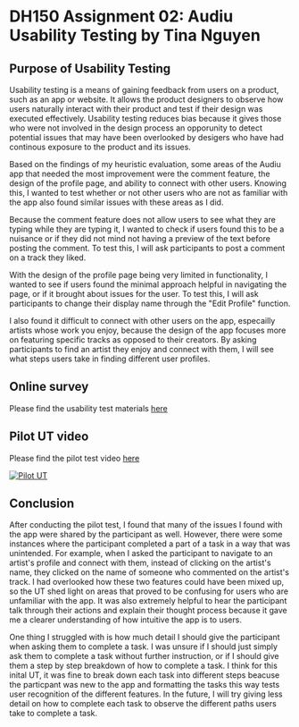 # DH150 Assignment 02: Audiu Usability Testing by Tina Nguyen 

## Purpose of Usability Testing 

Usability testing is a means of gaining feedback from users on a product, such as an app or website. It allows the product designers to observe how users naturally interact with their product and test if their design was executed effectively. Usability testing reduces bias because it gives those who were not involved in the design process an opporunity to detect potential issues that may have been overlooked by desigers who have had continous exposure to the product and its issues.

Based on the findings of my heuristic evaluation, some areas of the Audiu app that needed the most improvement were the comment feature, the design of the profile page, and ability to connect with other users. Knowing this, I wanted to test whether or not other users who are not as familiar with the app also found similar issues with these areas as I did. 

Because the comment feature does not allow users to see what they are typing while they are typing it, I wanted to check if users found this to be a nuisance or if they did not mind not having a preview of the text before posting the comment. To test this, I will ask participants to post a comment on a track they liked. 

With the design of the profile page being very limited in functionality, I wanted to see if users found the minimal approach helpful in navigating the page, or if it brought about issues for the user. To test this, I will ask participants to change their display name through the "Edit Profile" function. 

I also found it difficult to connect with other users on the app, especailly artists whose work you enjoy, because the design of the app focuses more on featuring specific tracks as opposed to their creators. By asking participants to find an artist they enjoy and connect with them, I will see what steps users take in finding different user profiles. 

## Online survey

Please find the usability test materials [here](https://forms.gle/4FGyxN1AqHjKCFvt5)

## Pilot UT video

Please find the pilot test video [here](https://drive.google.com/file/d/1kjGMlIXADN6FDesBgsSNVxuQia4fe8XY/view?usp=drivesdk)

[![Pilot UT ](https://res.cloudinary.com/marcomontalbano/image/upload/v1579606116/video_to_markdown/images/google-drive--1kjGMlIXADN6FDesBgsSNVxuQia4fe8XY-c05b58ac6eb4c4700831b2b3070cd403.jpg)](https://drive.google.com/file/d/1kjGMlIXADN6FDesBgsSNVxuQia4fe8XY/view "Pilot UT ")

## Conclusion 

After conducting the pilot test, I found that many of the issues I found with the app were shared by the participant as well. However, there were some instances where the participant completed a part of a task in a way that was unintended. For example, when I asked the participant to navigate to an artist's profile and connect with them, instead of clicking on the artist's name, they clicked on the name of someone who commented on the artist's track. I had overlooked how these two features could have been mixed up, so the UT shed light on areas that proved to be confusing for users who are unfamiliar with the app. It was also extremely helpful to hear the participant talk through their actions and explain their thought process because it gave me a clearer understanding of how intuitive the app is to users. 

One thing I struggled with is how much detail I should give the participant when asking them to complete a task. I was unsure if I should just simply ask them to complete a task without further instruction, or if I should give them a step by step breakdown of how to complete a task. I think for this inital UT, it was fine to break down each task into different steps beacuse the particpant was new to the app and formatting the tasks this way tests user recognition of the different features. In the future, I will try giving less detail on how to complete each task to observe the different paths users take to complete a task. 
